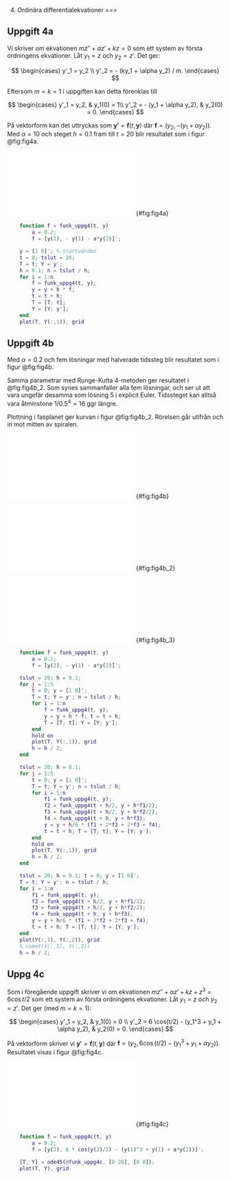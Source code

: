 
4. Ordinära differentialekvationer
===

## Uppgift 4a

Vi skriver om ekvationen $mz''+ \alpha z' + kz = 0$ som ett system av
första ordningens ekvationer. Låt $y_1 = z$ och $y_2 = z'$. Det ger:

$$
\begin{cases}
y'_1 = y_2 \\
y'_2 = - (ky_1 + \alpha y_2) / m.
\end{cases}
$$

Eftersom $m=k=1$ i uppgiften kan detta förenklas till

$$
\begin{cases}
y'_1 = y_2, & y_1(0) = 1\\
y'_2 = - (y_1 + \alpha y_2), & y_2(0) = 0.
\end{cases}
$$

På vektorform kan det uttryckas som $\mathbf{y'} =
\mathbf{f}(t, \mathbf{y})$ där $\mathbf{f} = (y_2, -(y_1 + \alpha y_2))$.
Med $\alpha = 10$ och steget $h = 0.1$ fram till $t = 20$ blir resultatet
som i figur @fig:fig4a.


![Euler explicit med $\alpha = 20$](img/fig4a.pdf){#fig:fig4a}


~~~matlab
    function f = funk_uppg4(t, y)
        a = 0.2;
        f = [y(2), - y(1) - a*y(2)]';

    y = [1 0]'; % startvärden
    t = 0; tslut = 20;
    T = t; Y = y';
    h = 0.1; n = tslut / h;
    for i = 1:n
        f = funk_uppg4(t, y);
        y = y + h * f;
        t = t + h;
        T = [T; t];
        Y = [Y; y'];
    end
    plot(T, Y(:,1)), grid
~~~


## Uppgift 4b

Med $\alpha = 0.2$ och fem lösningar med halverade tidssteg blir resultatet
som i figur @fig:fig4b.

Samma parametrar med Runge-Kutta 4-metoden ger
resultatet i @fig:fig4b_2. Som synes sammanfaller alla fem lösningar, och
ser ut att vara ungefär desamma som lösning 5 i explicit Euler. Tidssteget
kan alltså vara åtminstone $1/0.5^4 = 16$ ggr längre.

Plottning i fasplanet ger kurvan i figur @fig:fig4b_2. Rörelsen går utifrån
och in mot mitten av spiralen.

![Euler explicit med $\alpha = 0.2$](img/fig4b.pdf){#fig:fig4b}

![Runge-Kutta 4 med $\alpha = 0.2$](img/fig4b_2.pdf){#fig:fig4b_2}

![Runge-Kutta 4 i fasplanet med $\alpha = 0.2$](img/fig4b_3.pdf){#fig:fig4b_3}


~~~matlab
    function f = funk_uppg4(t, y)
        a = 0.2;
        f = [y(2), - y(1) - a*y(2)]';

    tslut = 20; h = 0.1;
    for j = 1:5
        t = 0; y = [1 0]';
        T = t; Y = y'; n = tslut / h;
        for i = 1:n
            f = funk_uppg4(t, y);
            y = y + h * f; t = t + h;
            T = [T; t]; Y = [Y; y'];
        end
        hold on
        plot(T, Y(:,1)), grid
        h = h / 2;
    end
~~~

~~~matlab
    tslut = 20; h = 0.1;
    for j = 1:5
        t = 0; y = [1 0]';
        T = t; Y = y'; n = tslut / h;
        for i = 1:n
            f1 = funk_uppg4(t, y);
            f2 = funk_uppg4(t + h/2, y + h*f1/2);
            f3 = funk_uppg4(t + h/2, y + h*f2/2);
            f4 = funk_uppg4(t + h, y + h*f3);
            y = y + h/6 * (f1 + 2*f2 + 2*f3 + f4);
            t = t + h; T = [T; t]; Y = [Y; y'];
        end
        hold on
        plot(T, Y(:,1)), grid
        h = h / 2;
    end
~~~

~~~matlab
    tslut = 20; h = 0.1; t = 0; y = [1 0]';
    T = t; Y = y'; n = tslut / h;
    for i = 1:n
        f1 = funk_uppg4(t, y);
        f2 = funk_uppg4(t + h/2, y + h*f1/2);
        f3 = funk_uppg4(t + h/2, y + h*f2/2);
        f4 = funk_uppg4(t + h, y + h*f3);
        y = y + h/6 * (f1 + 2*f2 + 2*f3 + f4);
        t = t + h; T = [T; t]; Y = [Y; y'];
    end
    plot(Y(:,1), Y(:,2)), grid
    % comet(Y(:,1), Y(:,2))
    h = h / 2;
~~~

## Uppg 4c

Som i föregående uppgift skriver vi om ekvationen $mz''+ \alpha z' + kz +
z^3 = 6 \cos{t/2}$ som ett system av första ordningens ekvationer.
Låt $y_1 = z$ och $y_2 = z'$. Det ger (med $m=k=1$):

$$
\begin{cases}
y'_1 = y_2, & y_1(0) = 0 \\
y'_2 = 6 \cos(t/2) - (y_1^3 + y_1 + \alpha y_2), & y_2(0) = 0.
\end{cases}
$$

På vektorform skriver vi $\mathbf{y'} = \mathbf{f}(t, \mathbf{y})$ där
$\mathbf{f} = (y_2, 6 \cos(t/2) - (y_1^3 + y_1 + \alpha y_2))$.
Resultatet visas i figur @fig:fig4c.

![ode45 med $\alpha = 0.2$](img/fig4c.pdf){#fig:fig4c}


~~~matlab
    function f = funk_uppg4c(t, y)
        a = 0.2;
        f = [y(2), 6 * cos(y(2)/2) - (y(1)^3 + y(1) + a*y(2))]';

    [T, Y] = ode45(@funk_uppg4c, [0 20], [0 0]);
    plot(T, Y), grid
~~~

